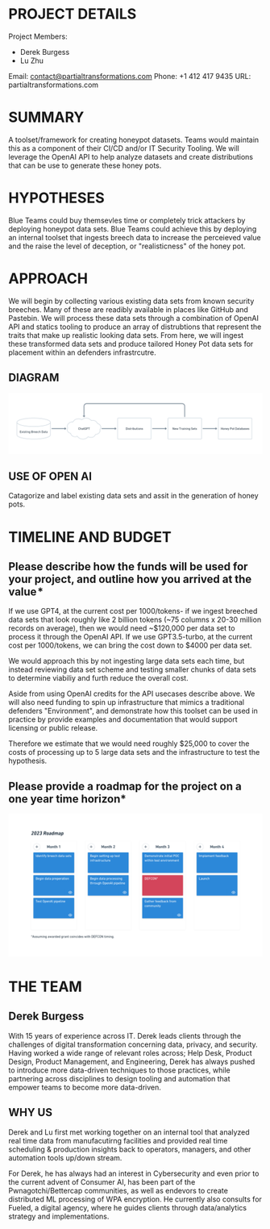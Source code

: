 # PROJECT DETAILS
Project Members: 
- Derek Burgess
- Lu Zhu

Email: contact@partialtransformations.com
Phone: +1 412 417 9435
URL: partialtransformations.com

# SUMMARY
A toolset/framework for creating honeypot datasets.  Teams would maintain this as a component of their CI/CD and/or IT Security Tooling. We will leverage the OpenAI API to help analyze datasets and create distributions that can be use to generate these honey pots.

# HYPOTHESES
Blue Teams could buy themsevles time or completely trick attackers by deploying honeypot data sets. Blue Teams could achieve this by deploying an internal toolset that ingests breech data to increase the perceieved value and the raise the level of deception, or "realisticness" of the honey pot.

# APPROACH
We will begin by collecting various existing data sets from known security breeches. Many of these are readibly available in places like GitHub and Pastebin. We will process these data sets through a combination of OpenAI API and statics tooling to produce an array of distrubtions that represent the traits that make up realistic looking data sets. From here, we will ingest these transformed data sets and produce tailored Honey Pot data sets for placement within an defenders infrastrcutre.

## DIAGRAM

![alt text](approach.png)

## USE OF OPEN AI
Catagorize and label existing data sets and assit in the generation of honey pots.

# TIMELINE AND BUDGET
## Please describe how the funds will be used for your project, and outline how you arrived at the value *
If we use GPT4, at the current cost per 1000/tokens- if we ingest breeched data sets that look roughly like 2 billion tokens (~75 columns x 20-30 million records on average), then we would need ~$120,000 per data set to process it through the OpenAI API. If we use GPT3.5-turbo, at the current cost per 1000/tokens, we can bring the cost down to $4000 per data set.

We would approach this by not ingesting large data sets each time, but instead reviewing data set scheme and testing smaller chunks of data sets to determine viabiliy and furth reduce the overall cost.

Aside from using OpenAI credits for the API usecases describe above. We will also need funding to spin up infrastructure that mimics a traditional defenders "Environment", and demonstrate how this toolset can be used in practice by provide examples and documentation that would support licensing or public release.

Therefore we estimate that we would need roughly $25,000 to cover the costs of processing up to 5 large data sets and the infrastructure to test the hypothesis.

## Please provide a roadmap for the project on a one year time horizon*

![alt text](roadmap.png)

# THE TEAM
## Derek Burgess
With 15 years of experience across IT. Derek leads clients through the challenges of digital transformation concerning data, privacy, and security. Having worked a wide range of relevant roles across; Help Desk, Product Design, Product Management, and Engineering, Derek has always pushed to introduce more data-driven techniques to those practices, while partnering across disciplines to design tooling and automation that empower teams to become more data-driven.

## WHY US
Derek and Lu first met working together on an internal tool that analyzed real time data from manufacutirng facilities and provided real time scheduling & production insights back to operators, managers, and other automation tools up/down stream.

For Derek, he has always had an interest in Cybersecurity and even prior to the current advent of Consumer AI, has been part of the Pwnagotchi/Bettercap communities, as well as endevors to create distributed ML processing of WPA encryption. He currently also consults for Fueled, a digital agency, where he guides clients through data/analytics strategy and implementations.